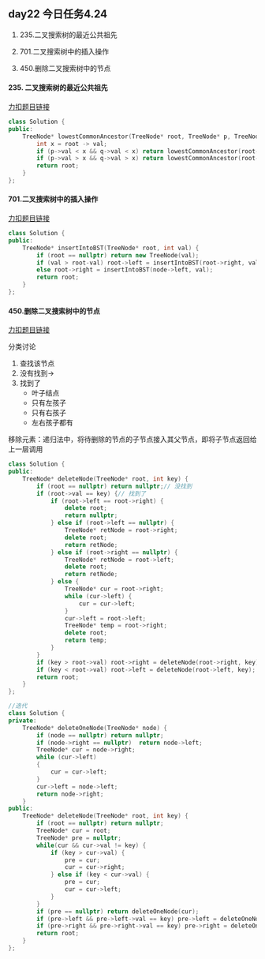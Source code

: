 ##  day22 今日任务4.24

1. 235.二叉搜索树的最近公共祖先

2. 701.二叉搜索树中的插入操作

3. 450.删除二叉搜索树中的节点

   

####  235. 二叉搜索树的最近公共祖先

[力扣题目链接](https://leetcode.cn/problems/lowest-common-ancestor-of-a-binary-search-tree/)

```cpp
class Solution {
public:
    TreeNode* lowestCommonAncestor(TreeNode* root, TreeNode* p, TreeNode* q) {
        int x = root -> val;
        if (p->val < x && q->val < x) return lowestCommonAncestor(root->left, p, q);
        if (p->val > x && q->val > x) return lowestCommonAncestor(root->right, p, q);
        return root;
    }
};
```

#### 701.二叉搜索树中的插入操作

[力扣题目链接](https://leetcode.cn/problems/insert-into-a-binary-search-tree/)

```cpp
class Solution {
public:
    TreeNode* insertIntoBST(TreeNode* root, int val) {
        if (root == nullptr) return new TreeNode(val);
        if (val > root-val) root->left = insertIntoBST(root->right, val);
        else root->right = insertIntoBST(node->left, val);
        return root;
    }
};
```

####  450.删除二叉搜索树中的节点

[力扣题目链接](https://leetcode.cn/problems/delete-node-in-a-bst/)

分类讨论

1. 查找该节点
2. 没有找到->
3. 找到了
   - 叶子结点
   - 只有左孩子
   - 只有右孩子
   - 左右孩子都有



移除元素：递归法中，将待删除的节点的子节点接入其父节点，即将子节点返回给上一层调用

```cpp
class Solution {
public:
    TreeNode* deleteNode(TreeNode* root, int key) {
        if (root == nullptr) return nullptr;// 没找到
        if (root->val == key) {// 找到了
            if (root->left == root->right) {
                delete root;
                return nullptr;
            } else if (root->left == nullptr) {
                TreeNode* retNode = root->right;
                delete root;
                return retNode;
            } else if (root->right == nullptr) {
                TreeNode* retNode = root->left;
                delete root;
                return retNode;
            } else {
                TreeNode* cur = root->right;
                while (cur->left) {
                    cur = cur->left;
                }
                cur->left = root->left;
                TreeNode* temp = root->right;
                delete root;
                return temp; 
            }
        }
        if (key > root->val) root->right = deleteNode(root->right, key);
        if (key < root->val) root->left = deleteNode(root->left, key);
        return root;
    }
};

```



```cpp
//迭代
class Solution {
private:
    TreeNode* deleteOneNode(TreeNode* node) {
        if (node == nullptr) return nullptr;
        if (node->right == nullptr)  return node->left;
        TreeNode* cur = node->right;
        while (cur->left)
        {
            cur = cur->left;
        }
        cur->left = node->left;
        return node->right;       
    }
public:
    TreeNode* deleteNode(TreeNode* root, int key) {
        if (root == nullptr) return nullptr;
        TreeNode* cur = root;
        TreeNode* pre = nullptr;
        while(cur && cur->val != key) {
            if (key > cur->val) {
                pre = cur;
                cur = cur->right;
            } else if (key < cur->val) {
                pre = cur;
                cur = cur->left;
            }
        }
        if (pre == nullptr) return deleteOneNode(cur);
        if (pre->left && pre->left->val == key) pre->left = deleteOneNode(cur);
        if (pre->right && pre->right->val == key) pre->right = deleteOneNode(cur);
        return root;
    }
};
```



